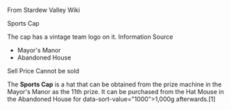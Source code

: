 From Stardew Valley Wiki

Sports Cap

The cap has a vintage team logo on it. Information Source

- Mayor's Manor
- Abandoned House

Sell Price Cannot be sold

The **Sports Cap** is a hat that can be obtained from the prize machine in the Mayor's Manor as the 11th prize. It can be purchased from the Hat Mouse in the Abandoned House for data-sort-value="1000"&gt;1,000g afterwards.\[1]
